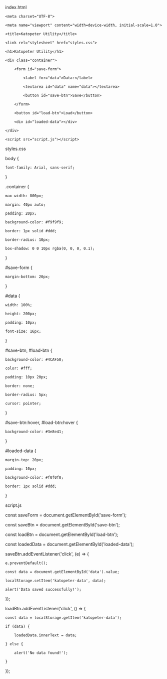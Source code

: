 index.html

<!DOCTYPE html>

<html lang="en">

<head>

    <meta charset="UTF-8">

    <meta name="viewport" content="width=device-width, initial-scale=1.0">

    <title>Katopeter Utility</title>

    <link rel="stylesheet" href="styles.css">

</head>

<body>

    <h1>Katopeter Utility</h1>

    <div class="container">

        <form id="save-form">

            <label for="data">Data:</label>

            <textarea id="data" name="data"></textarea>

            <button id="save-btn">Save</button>

        </form>

        <button id="load-btn">Load</button>

        <div id="loaded-data"></div>

    </div>

    <script src="script.js"></script>

</body>

</html>



styles.css

body {

    font-family: Arial, sans-serif;

}



.container {

    max-width: 800px;

    margin: 40px auto;

    padding: 20px;

    background-color: #f9f9f9;

    border: 1px solid #ddd;

    border-radius: 10px;

    box-shadow: 0 0 10px rgba(0, 0, 0, 0.1);

}



#save-form {

    margin-bottom: 20px;

}



#data {

    width: 100%;

    height: 200px;

    padding: 10px;

    font-size: 16px;

}



#save-btn, #load-btn {

    background-color: #4CAF50;

    color: #fff;

    padding: 10px 20px;

    border: none;

    border-radius: 5px;

    cursor: pointer;

}



#save-btn:hover, #load-btn:hover {

    background-color: #3e8e41;

}



#loaded-data {

    margin-top: 20px;

    padding: 10px;

    background-color: #f0f0f0;

    border: 1px solid #ddd;

}



script.js

const saveForm = document.getElementById('save-form');

const saveBtn = document.getElementById('save-btn');

const loadBtn = document.getElementById('load-btn');

const loadedData = document.getElementById('loaded-data');



saveBtn.addEventListener('click', (e) => {

    e.preventDefault();

    const data = document.getElementById('data').value;

    localStorage.setItem('katopeter-data', data);

    alert('Data saved successfully!');

});



loadBtn.addEventListener('click', () => {

    const data = localStorage.getItem('katopeter-data');

    if (data) {

        loadedData.innerText = data;

    } else {

        alert('No data found!');

    }

});
<!--
**katopeter/katopeter** is a ✨ _special_ ✨ repository because its `README.md` (this file) appears on your GitHub profile.

Here are some ideas to get you started:

- 🔭 I’m currently working on ...
- 🌱 I’m currently learning ...
- 👯 I’m looking to collaborate on ...
- 🤔 I’m looking for help with ...
- 💬 Ask me about ...
- 📫 How to reach me: ...
- 😄 Pronouns: ...
- ⚡ Fun fact: ...
-->
